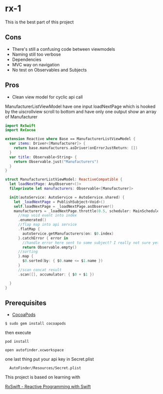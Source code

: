 # rx-1

This is the best part of this project
## Cons
- There's still a confusing code between viewmodels
- Naming still too verbose
- Dependencies
- MVC way on navigation
- No test on Observables and Subjects
## Pros

- Clean view model for cyclic api call

ManufacturerListViewModel have one input loadNextPage which is hooked by the uiscrollview scroll to bottom
and have only one output show an array of Manufacturer

```ManufacturerListViewModel.swift
import RxSwift
import RxCocoa

extension Reactive where Base == ManufacturerListViewModel {
  var items: Driver<[Manufacturer]> {
    return base.manufacturers.asDriver(onErrorJustReturn: [])
  }
  var title: Observable<String> {
    return Observable.just("Manufacturers")
  }
}

struct ManufacturerListViewModel: ReactiveCompatible {
  let loadNextPage: AnyObserver<()>
  fileprivate let manufacturers: Observable<[Manufacturer]>

  init(autoService: AutoService = AutoService.shared) {
    let _loadNextPage = PublishSubject<Void>()
    self.loadNextPage = _loadNextPage.asObserver()
    manufacturers = _loadNextPage.throttle(0.5, scheduler: MainScheduler.instance)
      //map void event into index
      .enumerated()
      //flap map into api service
      .flatMap {
        autoService.getManufacturers(on: $0.index)  
      }.catchError { error in
        //handle error here sent to some subject? I really not sure yet
        return Observable.empty()
      //sorting
      }.map {
        $0.sorted(by: { $0.name <= $1.name })
      }
      //scan concat result
      .scan([], accumulator: { $0 + $1 })

  }
}
```

## Prerequisites

- [CocoaPods](https://cocoapods.org/)

```
$ sudo gem install cocoapods
```

then execute

```
pod install
```

```
open autofinder.xcworkspace
```

one last thing
put your api key in Secret.plist

```
  AutoFinder/Resources/Secret.plist
```

This project is based on learning with

[RxSwift - Reactive Programming with Swift](https://store.raywenderlich.com/products/rxswift)
